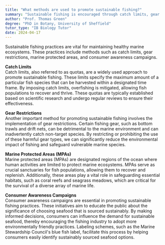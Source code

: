 ```yaml
---
title: "What methods are used to promote sustainable fishing?"
summary: "Sustainable fishing is encouraged through catch limits, gear restrictions, marine protected areas, and consumer awareness campaigns to ensure long-term marine resource conservation."
author: "Prof. Thomas Green"
degree: "PhD in Botany, University of Sheffield"
tutor_type: "IB Biology Tutor"
date: 2024-04-17
---
```


Sustainable fishing practices are vital for maintaining healthy marine ecosystems. These practices include methods such as catch limits, gear restrictions, marine protected areas, and consumer awareness campaigns.

**Catch Limits**  
Catch limits, also referred to as quotas, are a widely used approach to promote sustainable fishing. These limits specify the maximum amount of a particular fish species that can be harvested within a designated time frame. By imposing catch limits, overfishing is mitigated, allowing fish populations to recover and thrive. These quotas are typically established based on scientific research and undergo regular reviews to ensure their effectiveness.

**Gear Restrictions**  
Another important method for promoting sustainable fishing involves the implementation of gear restrictions. Certain fishing gear, such as bottom trawls and drift nets, can be detrimental to the marine environment and can inadvertently catch non-target species. By restricting or prohibiting the use of these harmful gear types, we can significantly reduce the environmental impact of fishing and safeguard vulnerable marine species.

**Marine Protected Areas (MPAs)**  
Marine protected areas (MPAs) are designated regions of the ocean where human activities are limited to protect marine ecosystems. MPAs serve as crucial sanctuaries for fish populations, allowing them to recover and replenish. Additionally, these areas play a vital role in safeguarding essential habitats, such as coral reefs and seagrass meadows, which are critical for the survival of a diverse array of marine life.

**Consumer Awareness Campaigns**  
Consumer awareness campaigns are essential in promoting sustainable fishing practices. These initiatives aim to educate the public about the significance of choosing seafood that is sourced sustainably. By making informed decisions, consumers can influence the demand for sustainable seafood, thereby encouraging the fishing industry to adopt more environmentally friendly practices. Labeling schemes, such as the Marine Stewardship Council's blue fish label, facilitate this process by helping consumers easily identify sustainably sourced seafood options.
    